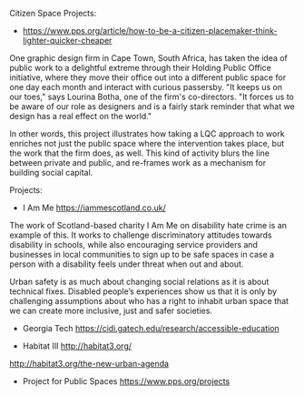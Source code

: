 Citizen Space Projects:
-  https://www.pps.org/article/how-to-be-a-citizen-placemaker-think-lighter-quicker-cheaper 

One graphic design firm in Cape Town, South Africa, has taken the idea of public work to a delightful extreme through their Holding Public Office initiative, where they move their office out into a different public space for one day each month and interact with curious passersby. "It keeps us on our toes," says Lourina Botha, one of the firm's co-directors. "It forces us to be aware of our role as designers and is a fairly stark reminder that what we design has a real effect on the world." 

In other words, this project illustrates how taking a LQC approach to work enriches not just the public space where the intervention takes place, but the work that the firm does, as well. This kind of activity blurs the line between private and public, and re-frames work as a mechanism for building social capital. 

Projects:

- I Am Me
https://iammescotland.co.uk/  

 The work of Scotland-based charity I Am Me on disability hate crime is an example of this. It works to challenge discriminatory attitudes towards disability in schools, while also encouraging service providers and businesses in local communities to sign up to be safe spaces in case a person with a disability feels under threat when out and about. 

 Urban safety is as much about changing social relations as it is about technical fixes. Disabled people’s experiences show us that it is only by challenging assumptions about who has a right to inhabit urban space that we can create more inclusive, just and safer societies. 

 - Georgia Tech
 https://cidi.gatech.edu/research/accessible-education 

 - Habitat III
 http://habitat3.org/

 http://habitat3.org/the-new-urban-agenda

- Project for Public Spaces 
https://www.pps.org/projects
